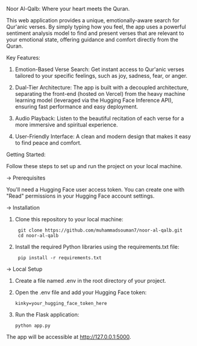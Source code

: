 Noor Al-Qalb: Where your heart meets the Quran.

This web application provides a unique, emotionally-aware search for Qur'anic verses. By simply typing how you feel, the app uses a powerful sentiment analysis model to find and present verses that are relevant to your emotional state, offering guidance and comfort directly from the Quran.

Key Features:

1. Emotion-Based Verse Search: Get instant access to Qur'anic verses tailored to your specific feelings, such as joy, sadness, fear, or anger.

2. Dual-Tier Architecture: The app is built with a decoupled architecture, separating the front-end (hosted on Vercel) from the heavy machine learning model (leveraged via the Hugging Face Inference API), ensuring fast performance and easy deployment.

3. Audio Playback: Listen to the beautiful recitation of each verse for a more immersive and spiritual experience.

4. User-Friendly Interface: A clean and modern design that makes it easy to find peace and comfort.

Getting Started:

Follow these steps to set up and run the project on your local machine.

-> Prerequisites

You'll need a Hugging Face user access token. You can create one with "Read" permissions in your Hugging Face account settings.

-> Installation
   
1. Clone this repository to your local machine:

        git clone https://github.com/muhammadsouman7/noor-al-qalb.git
        cd noor-al-qalb

2. Install the required Python libraries using the requirements.txt file:

        pip install -r requirements.txt

-> Local Setup

1. Create a file named .env in the root directory of your project.

2. Open the .env file and add your Hugging Face token:

       kinky=your_hugging_face_token_here

3. Run the Flask application:

       python app.py

The app will be accessible at http://127.0.0.1:5000.
